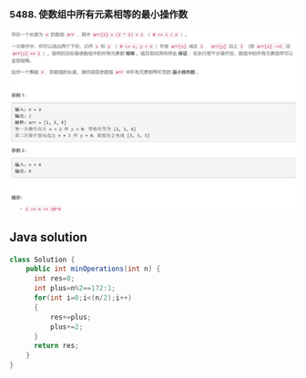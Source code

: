 ### 5488. 使数组中所有元素相等的最小操作数

<img src="1.png" alt=" " title="." style="zoom:150%;" />  


## Java solution
```java
class Solution {
    public int minOperations(int n) {
      int res=0;  
      int plus=n%2==1?2:1;
      for(int i=0;i<(n/2);i++)
      {
          res+=plus;
          plus+=2;
      }
      return res;
    }
}
```